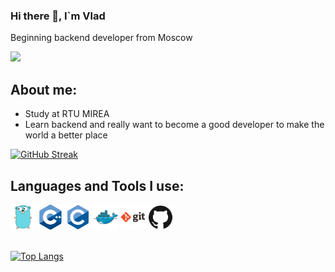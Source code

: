 ### Hi there 👋, I\`m Vlad

Beginning backend developer from Moscow

![](https://komarev.com/ghpvc/?username=Teranikys&style=for-the-badge&color=blue)

## About me:
- Study at RTU MIREA
- Learn backend and really want to become a good developer to make the world a better place

[![GitHub Streak](https://streak-stats.demolab.com?user=Teranikys&theme=ambient-gradient&date_format=M%20j%5B%2C%20Y%5D&mode=weekly)](https://git.io/streak-stats)

## Languages and Tools I use:
<div>
  <img src="https://github.com/devicons/devicon/blob/master/icons/go/go-original.svg" title="Golang" **alt="Golang" width="40" height="40"/>
  <img src="https://github.com/devicons/devicon/blob/master/icons/cplusplus/cplusplus-original.svg" title="C++" **alt="C++" width="40" height="40"/>
  <img src="https://github.com/devicons/devicon/blob/master/icons/c/c-original.svg" title="C" **alt="C" width="40" height="40"/>
  <img src="https://github.com/devicons/devicon/blob/master/icons/docker/docker-original.svg" title="Docker" **alt="Docker" width="40" height="40"/>
  <img src="https://github.com/devicons/devicon/blob/master/icons/git/git-original-wordmark.svg" title="Git" **alt="Git" width="40" height="40"/>
  <img src="https://github.com/devicons/devicon/blob/master/icons/github/github-original.svg" title="C" **alt="C" width="40" height="40"/>
</div>
<br />

[![Top Langs](https://github-readme-stats.vercel.app/api/top-langs/?username=Teranikys&theme=synthwave&layout=donut-vertical)](https://github.com/anuraghazra/github-readme-stats)

<!--
**Teranikys/Teranikys** is a ✨ _special_ ✨ repository because its `README.md` (this file) appears on your GitHub profile.

Here are some ideas to get you started:

- 🔭 I’m currently working on ...
- 🌱 I’m currently learning ...
- 👯 I’m looking to collaborate on ...
- 🤔 I’m looking for help with ...
- 💬 Ask me about ...
- 📫 How to reach me: ...
- 😄 Pronouns: ...
- ⚡ Fun fact: ...
-->
